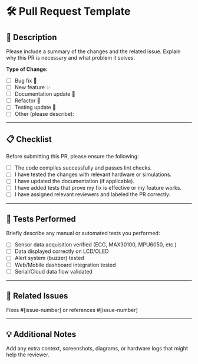 # 🛠️ Pull Request Template

## 📌 Description

Please include a summary of the changes and the related issue. Explain why this PR is necessary and what problem it solves.

**Type of Change:**
- [ ] Bug fix 🐛
- [ ] New feature ✨
- [ ] Documentation update 📝
- [ ] Refactor 🔧
- [ ] Testing update 🧪
- [ ] Other (please describe):

---

## 📋 Checklist

Before submitting this PR, please ensure the following:

- [ ] The code compiles successfully and passes lint checks.
- [ ] I have tested the changes with relevant hardware or simulations.
- [ ] I have updated the documentation (if applicable).
- [ ] I have added tests that prove my fix is effective or my feature works.
- [ ] I have assigned relevant reviewers and labeled the PR correctly.

---

## 🧪 Tests Performed

Briefly describe any manual or automated tests you performed:

- [ ] Sensor data acquisition verified (ECG, MAX30100, MPU6050, etc.)
- [ ] Data displayed correctly on LCD/OLED
- [ ] Alert system (buzzer) tested
- [ ] Web/Mobile dashboard integration tested
- [ ] Serial/Cloud data flow validated

---

## 🔗 Related Issues

Fixes #[issue-number] or references #[issue-number]

---

## 💡 Additional Notes

Add any extra context, screenshots, diagrams, or hardware logs that might help the reviewer.
